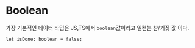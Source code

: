 # Boolean
가장 기본적인 데이터 타입은 JS,TS에서 `boolean`값이라고 일컫는 참/거짓 값 이다.

```Ts
let isDone: boolean = false;
```